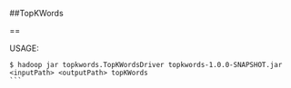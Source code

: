 ##TopKWords

==

USAGE: 

````
$ hadoop jar topkwords.TopKWordsDriver topkwords-1.0.0-SNAPSHOT.jar <inputPath> <outputPath> topKWords
```

